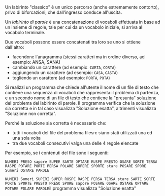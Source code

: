 Un labirinto "classico" è un unico percorso (anche estremamente contorto), privo di biforcazioni, che dall'ingresso conduce all'uscita. 

Un *labirinto di parole* è una concatenazione di vocaboli effettuata in base ad un insieme di regole, tale per cui da un vocabolo iniziale, si arriva al vocabolo terminale.

Due vocaboli possono essere concatenati tra loro se uno si ottiene dall'altro:
+ facendone l'anagramma (stessi caratteri ma in ordine diverso, ad esempio: ANSA, SANA)
+ cambiando un carattere (ad esempio: ``CARTA``, ``CORTA``)
+ aggiungendo un carattere (ad esempio: ``CASA``, ``CASTA``)
+ togliendo un carattere (ad esempio: ``PORTA``, ``POTA``)

Si realizzi un programma che chiede all'utente il nome di un file di testo che contiene una sequenza di vocaboli che rappresenta il problema di partenza, e un secondo nome di un file di testo che contiene la "presunta" soluzione del problema del labirinto di parole. Il programma verifica che la soluzione sia corretta e in tal caso visualizza "Soluzione esatta", altrimenti visualizza "Soluzione non corretta".

Perché la soluzione sia corretta è necessario che:
+ tutti i vocaboli del file del problema filesrc siano stati utilizzati una ed una sola volta
+ tra due vocaboli consecutivi valga una delle 4 regole elencate

Per esempio, se i contenuti del file sono i seguenti:

``NUMERI PRESO sapore SUPER SARTE OPTARE RUSPE PRESTO OSARE SORTE TERSA RASPE POTARE PORTE PERSA POLARE SUPERI SPORTE stare POSARE SPORE Sumeri OSTARE PAROLE``

``NUMERI Sumeri SUPERI SUPER RUSPE RASPE PERSA TERSA stare SARTE SORTE PORTE SPORTE PRESTO PRESO SPORE sapore POSARE OSARE OSTARE OPTARE POTARE POLARE PAROLE``il programma visualizza "Soluzione esatta"
